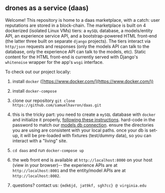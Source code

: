 ## drones as a service (daas)
Welcome! This repository is home to a daas marketplace, with a catch: user
reputations are stored in a block-chain. The marketplace is built on 4
dockerized (isolated Linux VMs) tiers: a `mySQL` database, a models/entity API,
an experience service API, and a bootstrap-powered HTML front-end (the latter
three built on separate `django` projects). The tiers interact via `http/json`
requests and
responses (only the models API can talk to the database, only the experience API
can talk to the models, etc). Static content for the HTML front-end is currently
served with Django's `whitenoise` wrapper for the app's `wsgi` interface.

To check out our project locally:

1. install `docker` ([https://www.docker.com/](https://www.docker.com/))

2. install `docker-compose`

3. clone our repository `git clone https://github.com/samuelhavron/daas.git`

4. this is the tricky part: you need to create a `mySQL` database with `docker`
and initialize it properly, [following these
instructions](https://github.com/thomaspinckney3/cs4501/blob/master/Project1.md).
hard-code in the password to match our [models db
connection](https://github.com/samuelhavron/daas/blob/master/models/models/settings.py#L75-L83).
ensure the directories you are using are consistent with your local paths. once
your db is set-up, it will be pre-loaded with fixtures (test/dummy data), so you
can interact with a "living" site.

5. `cd daas` and run `docker-compose up`

6. the web front end is available at `http://localhost:8000` on your host (view
in your browser)-- the experience
APIs are at `http://localhost:8001` and the entity/model APIs are at
`http://localhost:8002`.

7. questions? contact us: `{mdk6jd, jat9kf, sgh7cc} @ virginia.edu`
